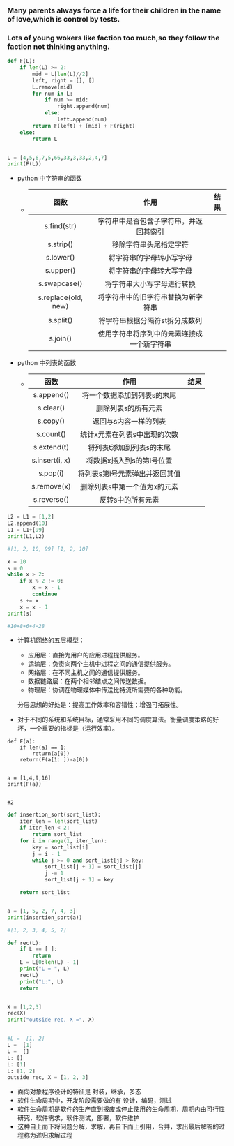 ### Many parents always force a life for their children in the name of love,which is control by tests. 

### Lots of young wokers like faction too much,so they follow the faction not thinking anything. 



```py
def F(L):
    if len(L) >= 2:
        mid = L[len(L)//2]
        left, right = [], []
        L.remove(mid)
        for num in L:
            if num >= mid:
                right.append(num)
            else:
                left.append(num)
        return F(left) + [mid] + F(right)
    else:
        return L


L = [4,5,6,7,5,66,33,3,33,2,4,7]
print(F(L))
```

- python 中字符串的函数

  - |        函数         |                    作用                    | 结果 |
    | :-----------------: | :----------------------------------------: | :--: |
    |     s.find(str)     |   字符串中是否包含子字符串，并返回其索引   |      |
    |      s.strip()      |           移除字符串头尾指定字符           |      |
    |      s.lower()      |          将字符串的字母转小写字母          |      |
    |      s.upper()      |          将字符串的字母转大写字母          |      |
    |    s.swapcase()     |         将字符串大小写字母进行转换         |      |
    | s.replace(old, new) |     将字符串中的旧字符串替换为新字符串     |      |
    |      s.split()      |       将字符串根据分隔符st拆分成数列       |      |
    |      s.join()       | 使用字符串将序列中的元素连接成一个新字符串 |      |

    

- python 中列表的函数

  - |      函数      |              作用              | 结果 |
    | :------------: | :----------------------------: | :--: |
    |   s.append()   |  将一个数据添加到列表s的末尾   |      |
    |   s.clear()    |      删除列表s的所有元素       |      |
    |    s.copy()    |     返回与s内容一样的列表      |      |
    |   s.count()    |  统计x元素在列表s中出现的次数  |      |
    |  s.extend(t)   |    将列表t添加到列表s的末尾    |      |
    | s.insert(i, x) |   将数据x插入到s的第i号位置    |      |
    |    s.pop(i)    | 将列表s第i号元素弹出并返回其值 |      |
    |  s.remove(x)   |  删除列表s中第一个值为x的元素  |      |
    |  s.reverse()   |       反转s中的所有元素        |      |

    



```py
L2 = L1 = [1,2]
L2.append(10)
L1 = L1+[99]
print(L1,L2)

#[1, 2, 10, 99] [1, 2, 10]
```



```py
x = 10
s = 0
while x > 2:
    if x % 2 != 0:
        x = x - 1
        continue
    s += x
    x = x - 1
print(s)

#10+8+6+4=28
```







- 计算机网络的五层模型：

  - 应用层：直接为用户的应用进程提供服务。
  - 运输层：负责向两个主机中进程之间的通信提供服务。
  - 网络层：在不同主机之间的通信提供服务。
  - 数据链路层：在两个相邻结点之间传送数据。 
  - 物理层：协调在物理媒体中传送比特流所需要的各种功能。

  分层思想的好处是：提高工作效率和容错性；增强可拓展性。



- 对于不同的系统和系统目标，通常采用不同的调度算法。衡量调度策略的好坏，一个重要的指标是（运行效率）。

```pytho
def F(a):
    if len(a) == 1:
        return(a[0])
    return(F(a[1: ])-a[0])


a = [1,4,9,16]
print(F(a))


#2
```





```py
def insertion_sort(sort_list):
    iter_len = len(sort_list)
    if iter_len < 2:
        return sort_list
    for i in range(1, iter_len):
        key = sort_list[i]
        j = i - 1
        while j >= 0 and sort_list[j] > key:
            sort_list[j + 1] = sort_list[j]
            j -= 1
            sort_list[j + 1] = key

    return sort_list


a = [1, 5, 2, 7, 4, 3]
print(insertion_sort(a))

#[1, 2, 3, 4, 5, 7]
```







```py
def rec(L):
    if L == [ ]:
        return
    L = L[0:len(L) - 1]
    print("L = ", L)
    rec(L)
    print("L:", L)
    return


X = [1,2,3]
rec(X)
print("outside rec, X =", X)


#L =  [1, 2]
L =  [1]
L =  []
L: []
L: [1]
L: [1, 2]
outside rec, X = [1, 2, 3]
```

- 面向对象程序设计的特征是 封装，继承，多态
- 软件生命周期中，开发阶段需要做的有 设计，编码，测试
- 软件生命周期是软件的生产直到报废或停止使用的生命周期，周期内由可行性研究，软件需求，软件测试，部署，软件维护
- 这种自上而下将问题分解，求解，再自下而上引用，合并，求出最后解答的过程称为递归求解过程
